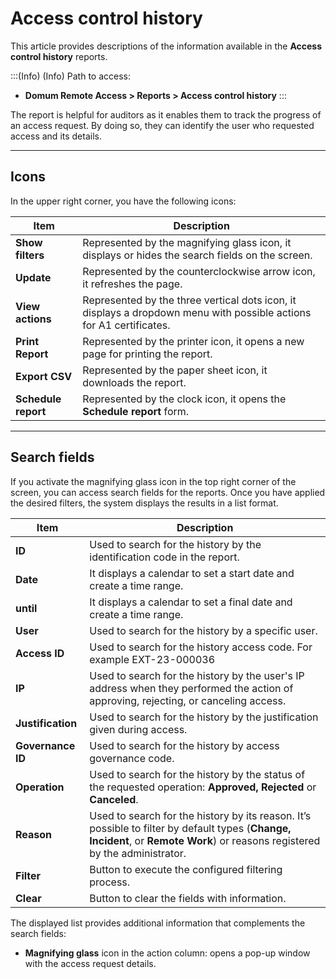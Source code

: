 # Access control history

This article provides descriptions of the information available in the **Access control history** reports.

<!-- Fix callout -->
:::(Info) (Info)
Path to access:
- **Domum Remote Access > Reports > Access control history**
:::

The report is helpful for auditors as it enables them to track the progress of an access request. By doing so, they can identify the user who requested access and its details.

---

## Icons

In the upper right corner, you have the following icons:

| Item | Description |
| --- | --- |
| **Show filters** | Represented by the magnifying glass icon, it displays or hides the search fields on the screen. |
| **Update** | Represented by the counterclockwise arrow icon, it refreshes the page. |
| **View actions**| Represented by the three vertical dots icon, it displays a dropdown menu with possible actions for A1 certificates. |
| **Print Report** | Represented by the printer icon, it opens a new page for printing the report. |
| **Export CSV** | Represented by the paper sheet icon, it downloads the report. |
| **Schedule report** | Represented by the clock icon, it opens the **Schedule report** form. |

---

## Search fields

If you activate the magnifying glass icon in the top right corner of the screen, you can access search fields for the reports. Once you have applied the desired filters, the system displays the results in a list format.

| Item | Description |
| --- | --- |
| **ID** | Used to search for the history by the identification code in the report. |
| **Date** | It displays a calendar to set a start date and create a time range. |
| **until** | It displays a calendar to set a final date and create a time range. |
| **User** | Used to search for the history by a specific user. |
| **Access ID** | Used to search for the history access code. For example EXT-23-000036 |
| **IP** | Used to search for the history by the user's IP address when they performed the action of approving, rejecting, or canceling access. |
| **Justification** | Used to search for the history by the justification given during access. |
| **Governance ID** | Used to search for the history by access governance code.  |
| **Operation** | Used to search for the history by the status of the requested operation: **Approved, Rejected** or **Canceled**. |
| **Reason** | Used to search for the history by its reason. It’s possible to filter by default types (**Change, Incident**, or **Remote Work**) or reasons registered by the administrator. |
| **Filter** | Button to execute the configured filtering process. |
| **Clear** | Button to clear the fields with information. |

The displayed list provides additional information that complements the search fields:

- **Magnifying glass** icon in the action column: opens a pop-up window with the access request details.
